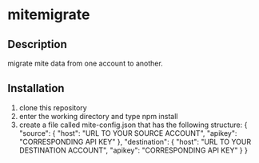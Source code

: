 # mitemigrate

## Description

migrate mite data from one account to another.

## Installation

1. clone this repository
2. enter the working directory and type
  npm install
3. create a file called mite-config.json that has the following structure:
  {
    "source": {
      "host": "URL TO YOUR SOURCE ACCOUNT",
      "apikey": "CORRESPONDING API KEY"
    },
    "destination": {
      "host": "URL TO YOUR DESTINATION ACCOUNT",
      "apikey": "CORRESPONDING API KEY"
    }
  }
  


